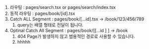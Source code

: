 
1. 라우팅 : pages/search.tsx or pages/search/index.tsx
2. 동적 라우팅 : pages/book/[id].tsx 
3. Catch ALL Segment : pages/book/[...id].tsx -> /book/123/456/789 
	1. query는 배열 형태로 전달이 됩니다.
4. Optinal Catch All Segment : pages/book/[[...id ] ] -> /book
	1. 404 Page가 발생하지 않고 범용적인 경로로 사용할 수 있습니다.
	2. hhhhh


